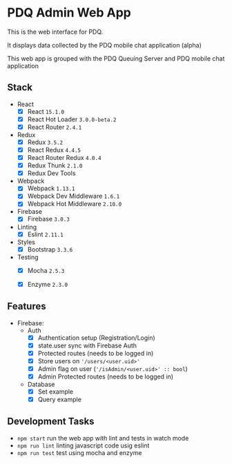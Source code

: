PDQ Admin Web App 
=====================

This is the web interface for PDQ.

It displays data collected by the PDQ mobile chat application (alpha)

This web app is grouped with the PDQ Queuing Server and PDQ mobile chat application 

## Stack

- React
  - [X] React `15.1.0`
  - [X] React Hot Loader `3.0.0-beta.2`
  - [X] React Router `2.4.1`
- Redux
  - [X] Redux `3.5.2`
  - [X] React Redux `4.4.5`
  - [X] React Router Redux `4.0.4`
  - [X] Redux Thunk `2.1.0`
  - [X] Redux Dev Tools
- Webpack    
  - [X] Webpack `1.13.1`
  - [X] Webpack Dev Middleware `1.6.1`
  - [X] Webpack Hot Middleware `2.10.0`
- Firebase
  - [X] Firebase `3.0.3`
- Linting
  - [X] Eslint `2.11.1`
- Styles
  - [X] Bootstrap `3.3.6`
- Testing
  - [X] Mocha `2.5.3`
  - [X] Enzyme `2.3.0`


## Features

- Firebase:
  - Auth
    - [X] Authentication setup (Registration/Login) 
    - [X] state.user sync with Firebase Auth
    - [X] Protected routes (needs to be logged in)    
    - [X] Store users on `'/users/<user.uid>'`
    - [X] Admin flag on user (`'/isAdmin/<user.uid>' :: bool`)
    - [X] Admin Protected routes (needs to be logged in)
  - Database
    - [X] Set example
    - [X] Query example 

## Development Tasks

- `npm start` run the web app with lint and tests in watch mode
- `npm run lint` linting javascript code usig eslint
- `npm run test` test using mocha and enzyme